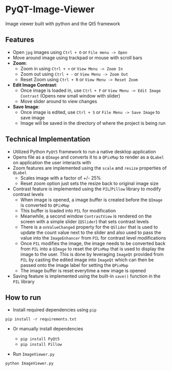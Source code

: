 # PyQT-Image-Viewer

Image viewer built with python and the Qt5 framework

## Features

- Open `jpg` images using `Ctrl + O` or `File menu -> Open`
- Move around image using trackpad or mouse with scroll bars
- **Zoom**:
  - Zoom in using `Ctrl + +` or `View Menu -> Zoom In`
  - Zoom out using `Ctrl + -` or `View Menu -> Zoom Out`
  - Reset Zoom using `Ctrl + R` or `View Menu -> Reset Zoom`
- **Edit Image Contrast**:
  - Once image is loaded in, use `Ctrl + F` or `View Menu -> Edit Image Contrast` (Opens new small window with slider)
  - Move slider around to view changes
- **Save Image**:
  - Once image is edited, use `Ctrl + S` or `File Menu -> Save Image` to save image
  - Image will be saved in the directory of where the project is being run

## Technical Implementation

- Utilized Python `PyQt5` framework to run a native desktop application
- Opens file as a `QImage` and converts it to a `QPixMap` to render as a `QLabel` on application the user interacts with
- Zoom features are implemented using the `scale` and `resize` properties of `QLabel`
  - Scales image with a factor of +/- 25%
  - Reset zoom option just sets the resize back to original image size
- Contrast feature is implemented using the `PIL`/`Pillow` library to modify contrast levels
  - When image is opened, a image buffer is created before the `QImage` is converted to `QPixMap`
  - This buffer is loaded into `PIL` for modification
  - Meanwhile, a second window `ContrastView` is rendered on the screen with a simple slider (`QSlider`) that sets contrast levels
  - There is a `onValueChanged` property for the `QSlider` that is used to update the count value next to the slider and also used to pass the value into the `ImageEnhancer` from `PIL` for contrast level modifications
  - Once `PIL` modifies the image, the image needs to be converted back from `PIL` into a `QImage` to reset the `QPixMap` that is used to display the image to the user. This is done by leveraging `ImageQt` provided from `PIL` by casting the edited image into `ImageQt` which can then be passed onto the image label for setting the `QPixMap`
  - The image buffer is reset everytime a new image is opened
- Saving feature is implemented using the built-in `save()` function in the `PIL` library

## How to run

- Install required dependencies using `pip`

```
pip install -r requirements.txt
```

- Or manually install dependencies

  - `pip install PyQt5`
  - `pip install Pillow`

- Run `ImageViewer.py`

```
python ImageViewer.py
```
